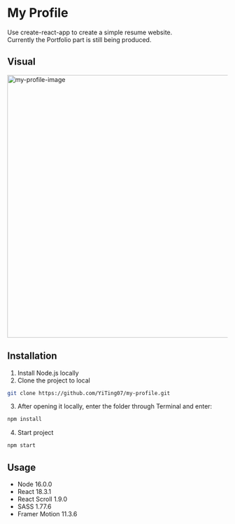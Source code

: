 # My Profile

Use create-react-app to create a simple resume website.  
Currently the Portfolio part is still being produced.

## Visual

<img alt="my-profile-image" src="https://github.com/YiTing07/my-profile/blob/main/public/webPicture.png?raw=true" width="600">

## Installation

1. Install Node.js locally
2. Clone the project to local

``` bash
git clone https://github.com/YiTing07/my-profile.git
```

3. After opening it locally, enter the folder through Terminal and enter:

```bash
npm install
```

4. Start project

``` bash
npm start
```

## Usage

* Node 16.0.0
* React 18.3.1
* React Scroll 1.9.0
* SASS 1.77.6
* Framer Motion 11.3.6